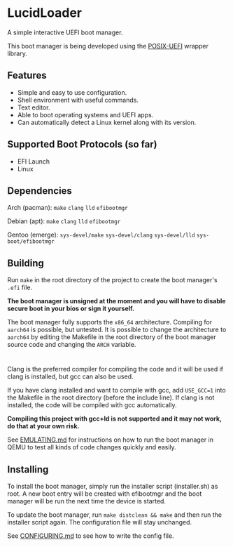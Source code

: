 # LucidLoader

A simple interactive UEFI boot manager.

This boot manager is being developed using the [POSIX-UEFI](https://gitlab.com/bztsrc/posix-uefi) wrapper library.

## Features
- Simple and easy to use configuration.
- Shell environment with useful commands.
- Text editor.
- Able to boot operating systems and UEFI apps.
- Can automatically detect a Linux kernel along with its version.

## Supported Boot Protocols (so far)
- EFI Launch
- Linux

## Dependencies

Arch (pacman): `make` `clang` `lld` `efibootmgr`

Debian (apt): `make` `clang` `lld` `efibootmgr`

Gentoo (emerge): `sys-devel/make` `sys-devel/clang` `sys-devel/lld` `sys-boot/efibootmgr`

## Building

Run `make` in the root directory of the project to create the boot manager's `.efi` file.

**The boot manager is unsigned at the moment and you will have to disable secure boot in your bios or sign it yourself.**

The boot manager fully supports the `x86_64` architecture. Compiling for `aarch64` is possible, but untested. It is possible to change the architecture to `aarch64` by editing the Makefile in the root directory of the boot manager source code and changing the `ARCH` variable. 
#
Clang is the preferred compiler for compiling the code and it will be used if clang is installed, but gcc can also be used.

If you have clang installed and want to compile with gcc, add `USE_GCC=1` into the Makefile in the root directory (before the include line). If clang is not installed, the code will be compiled with gcc automatically.

**Compiling this project with gcc+ld is not supported and it may not work, do that at your own risk.**

See [EMULATING.md](EMULATING.md) for instructions on how to run the boot manager in QEMU to test all kinds of code changes quickly and easily.

## Installing

To install the boot manager, simply run the installer script (installer.sh) as root. A new boot entry will be created with efibootmgr and the boot manager will be run the next time the device is started.

To update the boot manager, run `make distclean && make` and then run the installer script again. The configuration file will stay unchanged.

See [CONFIGURING.md](CONFIGURING.md) to see how to write the config file.

